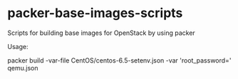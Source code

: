 packer-base-images-scripts
==========================

Scripts for building base images for OpenStack by using packer


Usage:

packer build -var-file CentOS/centos-6.5-setenv.json -var 'root_password=<kickstart pwd>' qemu.json

